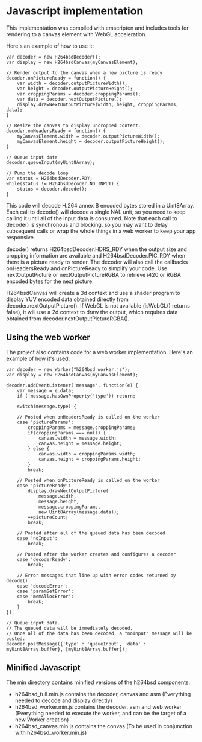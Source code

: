 # Javascript implementation

This implementation was compiled with emscripten and includes tools for rendering to a canvas element with WebGL acceleration.

Here's an example of how to use it:
```
var decoder = new H264bsdDecoder();
var display = new H264bsdCanvas(myCanvasElement);

// Render output to the canvas when a new picture is ready
decoder.onPictureReady = function() {
    var width = decoder.outputPictureWidth();
    var height = decoder.outputPictureHeight();
    var croppingParams = decoder.croppingParams();
    var data = decoder.nextOutputPicture();
    display.drawNextOutputPicture(width, height, croppingParams, data);
}

// Resize the canvas to display uncropped content.
decoder.onHeadersReady = function() {
    myCanvasElement.width = decoder.outputPictureWidth();
    myCanvasElement.height = decoder.outputPictureHeight();
}

// Queue input data
decoder.queueInput(myUint8Array);

// Pump the decode loop
var status = H264bsdDecoder.RDY;
while(status != H264bsdDecoder.NO_INPUT) {
    status = decoder.decode();
}
```

This code will decode H.264 annex B encoded bytes stored in a Uint8Array. Each call to decode() will decode a single NAL unit, so you need to keep calling it until all of the input data is consumed. Note that each call to decode() is synchronous and blocking, so you may want to delay subsequent calls or wrap the whole things in a web worker to keep your app responsive.

decode() returns H264bsdDecoder.HDRS_RDY when the output size and cropping information are available and H264bsdDecoder.PIC_RDY when there is a picture ready to render. The decoder will also call the callbacks onHeadersReady and onPictureReady to simplify your code. Use nextOutputPicture or nextOutputPictureRGBA to retrieve i420 or RGBA encoded bytes for the next picture.

H264bsdCanvas will create a 3d context and use a shader program to display YUV encoded data obtained directly from decoder.nextOutputPicture(). If WebGL is not available (isWebGL() returns false), it will use a 2d context to draw the output, which requires data obtained from decoder.nextOutputPictureRGBA().

## Using the web worker

The project also contains code for a web worker implementation. Here's an example of how it's used:
```
var decoder = new Worker("h264bsd_worker.js");
var display = new H264bsdCanvas(myCanvasElement);

decoder.addEventListener('message', function(e) {
    var message = e.data;
    if (!message.hasOwnProperty('type')) return;

    switch(message.type) {

    // Posted when onHeadersReady is called on the worker
    case 'pictureParams':
        croppingParams = message.croppingParams;
        if(croppingParams === null) {
            canvas.width = message.width;
            canvas.height = message.height;
        } else {
            canvas.width = croppingParams.width;
            canvas.height = croppingParams.height;
        }
        break;

    // Posted when onPictureReady is called on the worker
    case 'pictureReady':
        display.drawNextOutputPicture(
            message.width, 
            message.height, 
            message.croppingParams, 
            new Uint8Array(message.data));
        ++pictureCount;
        break;

    // Posted after all of the queued data has been decoded
    case 'noInput':
        break;

    // Posted after the worker creates and configures a decoder
    case 'decoderReady':
        break;

    // Error messages that line up with error codes returned by decode()
    case 'decodeError':
    case 'paramSetError':
    case 'memAllocError':
        break;
    }
});

// Queue input data.
// The queued data will be immediately decoded.
// Once all of the data has been decoded, a "noInput" message will be posted.
decoder.postMessage({'type' : 'queueInput', 'data' : myUint8Array.buffer}, [myUint8Array.buffer]);

```
## Minified Javascript

The min directory contains minified versions of the h264bsd components:
* h264bsd_full.min.js contains the decoder, canvas and asm (Everything needed to decode and display directly)
* h264bsd_worker.min.js contains the decoder, asm and web worker (Everything needed to execute the worker, and can be the target of a new Worker creation)
* h264bsd_canvas.min.js contains the convas (To be used in conjunction with h264bsd_worker.min.js)
